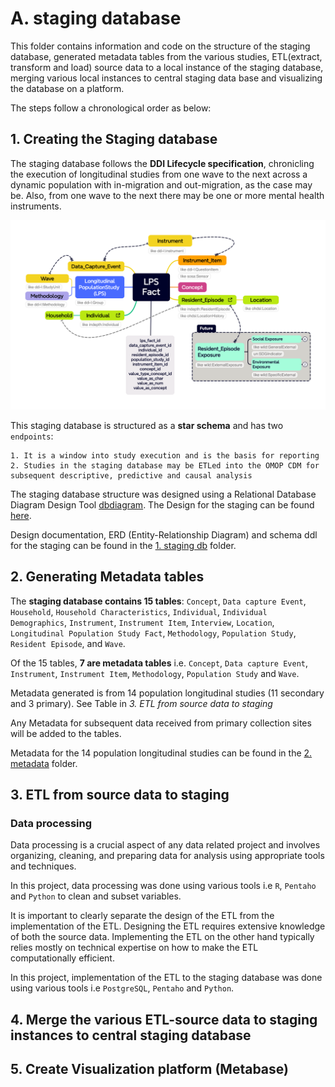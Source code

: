 # A. staging database
This folder contains information and code on the structure of the staging database, generated metadata tables from the various studies, ETL(extract, transform and load) source data to a local instance of the staging database, merging various local instances to central staging data base and visualizing the database on a platform.

The steps follow a chronological order as below:

## 1. Creating the Staging database

The staging database follows the **DDI Lifecycle specification**, chronicling the execution of longitudinal studies from one wave to the next across a dynamic population with in-migration and out-migration, as the case may be. Also, from one wave to the next there may be one or more mental health instruments.

![image](../../images/LS%20Fact%20v4-3.png)

This staging database is structured as a **star schema** and has two `endpoints`: 

    1. It is a window into study execution and is the basis for reporting
    2. Studies in the staging database may be ETLed into the OMOP CDM for 
    subsequent descriptive, predictive and causal analysis

The staging database structure was designed using a Relational Database Diagram Design Tool [dbdiagram](https://dbdiagram.io/). The Design for the staging can be found [here](https://dbdiagram.io/d/MH-INSPIRE-Staging-Dataset-v1-1-65fa7820ae072629ce783398).

Design documentation, ERD (Entity-Relationship Diagram) and schema ddl for the staging can be found in the [1. staging db](./1.%20staging%20db) folder.
    
## 2. Generating Metadata tables
The **staging database contains 15 tables**: `Concept`, `Data capture Event`, `Household`, `Household Characteristics`,
`Individual`, `Individual Demographics`, `Instrument`, `Instrument Item`, `Interview`, `Location`,
`Longitudinal Population Study Fact`, `Methodology`, `Population Study`, `Resident Episode`, and `Wave`.

Of the 15 tables, **7 are metadata tables** i.e. `Concept`, `Data capture Event`, `Instrument`, `Instrument Item`, `Methodology`, `Population Study` and `Wave`.

Metadata generated is from 14 population longitudinal studies (11 secondary and 3 primary). See Table in _3. ETL from source data to staging_

Any Metadata for subsequent data received from primary collection sites will be added to the tables.

Metadata for the 14 population longitudinal studies can be found in the [2. metadata](./2.%20metadata) folder.

## 3. ETL from source data to staging

### Data processing
Data processing is a crucial aspect of any data related project and involves organizing, cleaning, and preparing data for analysis using appropriate tools and techniques.

In this project, data processing was done using various tools i.e `R`, `Pentaho` and `Python` to clean and subset variables.

It is important to clearly separate the design of the ETL from the implementation of the ETL. Designing the ETL requires extensive knowledge of both the source data. Implementing the ETL on the other hand typically relies mostly on technical expertise on how to make the ETL computationally efficient.

In this project, implementation of the ETL to the staging database was done using various tools i.e `PostgreSQL`, `Pentaho` and `Python`.


## 4. Merge the various ETL-source data to staging instances to central staging database


## 5. Create Visualization platform (Metabase)






